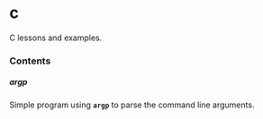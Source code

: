 # c
C lessons and examples.

### Contents
##### argp
Simple program using **`argp`** to parse the command line arguments.
